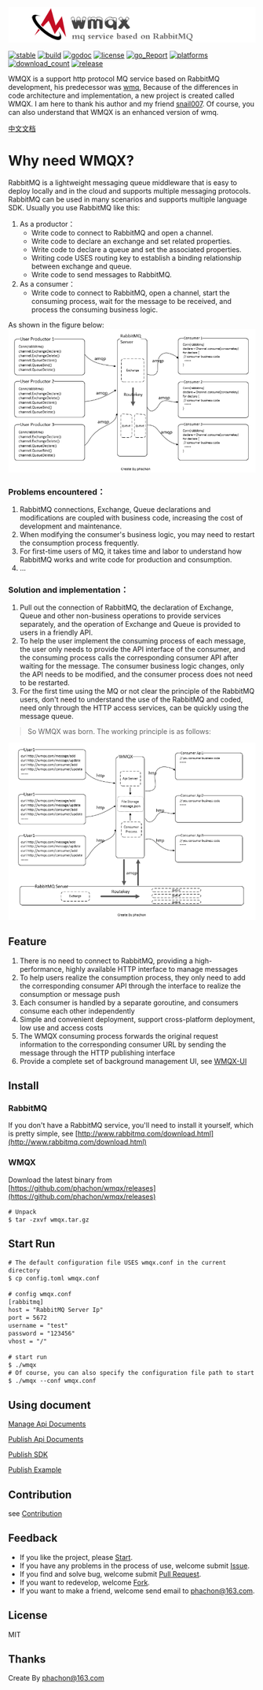 [![logo](./logo.png)](https://github.com/phachon/wmqx)

[![stable](https://img.shields.io/badge/stable-stable-green.svg)](https://github.com/phachon/wmqx/) 
[![build](https://img.shields.io/shippable/5444c5ecb904a4b21567b0ff.svg)](https://travis-ci.org/phachon/wmqx)
[![godoc](http://img.shields.io/badge/godoc-reference-blue.svg?style=flat)](https://godoc.org/github.com/phachon/wmqx)
[![license](http://img.shields.io/badge/license-MIT-red.svg?style=flat)](https://raw.githubusercontent.com/phachon/wmqx/master/LICENSE)
[![go_Report](https://goreportcard.com/badge/github.com/phachon/wmqx)](https://goreportcard.com/report/github.com/phachon/wmqx)
[![platforms](https://img.shields.io/badge/platform-All-yellow.svg?style=flat)]()
[![download_count](https://img.shields.io/github/downloads/phachon/wmqx/total.svg?style=plastic)](https://github.com/phachon/wmqx/releases) 
[![release](https://img.shields.io/github/release/phachon/wmqx.svg?style=flat)](https://github.com/phachon/wmqx/releases) 

WMQX is a support http protocol MQ service based on RabbitMQ development, his predecessor was [wmq](https://github.com/snail007/wmq), Because of the differences in code architecture and implementation, a new project is created called WMQX. I am here to thank his author and my friend [snail007](https://github.com/snail007). Of course, you can also understand that WMQX is an enhanced version of wmq.

[中文文档](README_CN.md)

# Why need WMQX?
RabbitMQ is a lightweight messaging queue middleware that is easy to deploy locally and in the cloud and supports multiple messaging protocols. RabbitMQ can be used in many scenarios and supports multiple language SDK. Usually you use RabbitMQ like this: 

1. As a productor：
    - Write code to connect to RabbitMQ and open a channel.
    - Write code to declare an exchange and set related properties.
    - Write code to declare a queue and set the associated properties.
    - Writing code USES routing key to establish a binding relationship between exchange and queue.
    - Write code to send messages to RabbitMQ.
2. As a consumer：
    - Write code to connect to RabbitMQ, open a channel, start the consuming process, wait for the message to be received, and process the consuming business logic.
    
As shown in the figure below:
[![RabbitMQ](./docs/images/rabbitmq.png)](https://github.com/phachon/wmqx)

### Problems encountered：
1. RabbitMQ connections, Exchange, Queue declarations and modifications are coupled with business code, increasing the cost of development and maintenance.
2. When modifying the consumer's business logic, you may need to restart the consumption process frequently.
3. For first-time users of MQ, it takes time and labor to understand how RabbitMQ works and write code for production and consumption.
4. ...

### Solution and implementation：
1. Pull out the connection of RabbitMQ, the declaration of Exchange, Queue and other non-business operations to provide services separately, and the operation of Exchange and Queue is provided to users in a friendly API.
2. To help the user implement the consuming process of each message, the user only needs to provide the API interface of the consumer, and the consuming process calls the corresponding consumer API after waiting for the message. The consumer business logic changes, only the API needs to be modified, and the consumer process does not need to be restarted.
3. For the first time using the MQ or not clear the principle of the RabbitMQ users, don't need to understand the use of the RabbitMQ and coded, need only through the HTTP access services, can be quickly using the message queue.

> So WMQX was born. The working principle is as follows:

[![wmqx](./docs/images/wmqx.png)](https://github.com/phachon/wmqx)

## Feature
1. There is no need to connect to RabbitMQ, providing a high-performance, highly available HTTP interface to manage messages
2. To help users realize the consumption process, they only need to add the corresponding consumer API through the interface to realize the consumption or message push
3. Each consumer is handled by a separate goroutine, and consumers consume each other independently
4. Simple and convenient deployment, support cross-platform deployment, low use and access costs
5. The WMQX consuming process forwards the original request information to the corresponding consumer URL by sending the message through the HTTP publishing interface
6. Provide a complete set of background management UI, see [WMQX-UI](https://github.com/phachon/wmqx-ui)

## Install

### RabbitMQ
If you don't have a RabbitMQ service, you'll need to install it yourself, which is pretty simple, see [http://www.rabbitmq.com/download.html](http://www.rabbitmq.com/download.html)

### WMQX
Download the latest binary from [https://github.com/phachon/wmqx/releases](https://github.com/phachon/wmqx/releases)
```shell
# Unpack 
$ tar -zxvf wmqx.tar.gz
```

## Start Run

```
# The default configuration file USES wmqx.conf in the current directory
$ cp config.toml wmqx.conf

# config wmqx.conf
[rabbitmq]
host = "RabbitMQ Server Ip"
port = 5672
username = "test"
password = "123456"
vhost = "/"

# start run
$ ./wmqx 
# Of course, you can also specify the configuration file path to start
$ ./wmqx --conf wmqx.conf
```

## Using document

[Manage Api Documents](https://github.com/phachon/wmqx/wiki/message)

[Publish Api Documents](https://github.com/phachon/wmqx/wiki/publish)

[Publish SDK](https://github.com/phachon/wmqx/wiki/publish)

[Publish Example](./docs/publish)

## Contribution

see [Contribution](https://github.com/phachon/wmqx/graphs/contributors)

## Feedback

- If you like the project, please [Start](https://github.com/phachon/wmqx/stargazers).
- If you have any problems in the process of use, welcome submit [Issue](https://github.com/phachon/wmqx/issues).
- If you find and solve bug, welcome submit [Pull Request](https://github.com/phachon/wmqx/pulls).
- If you want to redevelop, welcome [Fork](https://github.com/phachon/wmqx/network/members).
- If you want to make a friend, welcome send email to [phachon@163.com](mailto:phachon@163.com).

## License

MIT

Thanks
---------
Create By phachon@163.com